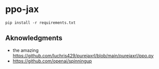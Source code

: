 # ppo-jax

`pip install -r requirements.txt`

## Aknowledgments

- the amazing https://github.com/luchris429/purejaxrl/blob/main/purejaxrl/ppo.py
- https://github.com/openai/spinningup

